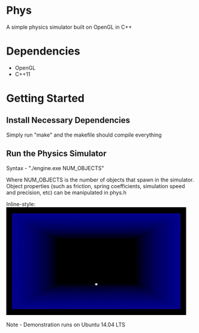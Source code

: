 # Phys 

A simple physics simulator built on OpenGL in C++

# Dependencies

* OpenGL
* C++11

# Getting Started

## Install Necessary Dependencies

Simply run "make" and the makefile should compile everything 

## Run the Physics Simulator

Syntax - 
"./engine.exe NUM_OBJECTS"

Where NUM_OBJECTS is the number of objects that spawn in the simulator. Object properties (such as friction, spring coefficients, simulation speed and precision, etc) can be manipulated in phys.h

Inline-style: 
![alt text](https://github.com/bfakhri/phys/blob/master/example.gif "Logo Title Text 1")

Note - Demonstration runs on Ubuntu 14.04 LTS


